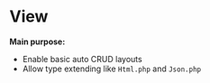 # View

**Main purpose:**
- Enable basic auto CRUD layouts
- Allow type extending like `Html.php` and `Json.php`